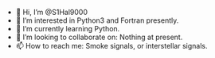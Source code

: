 - 👋 Hi, I’m @S1Hal9000
- 👀 I’m interested in Python3 and Fortran presently.
- 🌱 I’m currently learning Python.
- 💞️ I’m looking to collaborate on: Nothing at present.
- 📫 How to reach me: Smoke signals, or interstellar signals.

<!---
S1Hal9000/S1Hal9000 is a ✨ special ✨ repository because its `README.md` (this file) appears on your GitHub profile.
You can click the Preview link to take a look at your changes.
--->
